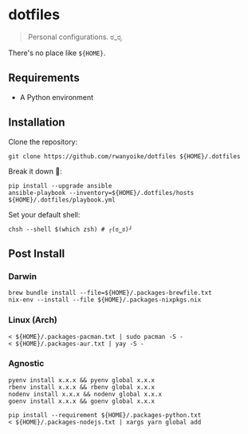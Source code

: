 # dotfiles

> Personal configurations. ಠ_ರೃ

There's no place like `${HOME}`.

## Requirements

- A Python environment

## Installation

Clone the repository:

```shell
git clone https://github.com/rwanyoike/dotfiles ${HOME}/.dotfiles
```

Break it down 💃:

```shell
pip install --upgrade ansible
ansible-playbook --inventory=${HOME}/.dotfiles/hosts ${HOME}/.dotfiles/playbook.yml
```

Set your default shell:

```shell
chsh --shell $(which zsh) # ┌(ಠ‿ಠ)┘
```

## Post Install

### Darwin

```shell
brew bundle install --file=${HOME}/.packages-brewfile.txt
nix-env --install --file ${HOME}/.packages-nixpkgs.nix
```

### Linux (Arch)

```shell
< ${HOME}/.packages-pacman.txt | sudo pacman -S -
< ${HOME}/.packages-aur.txt | yay -S -
```

### Agnostic

```shell
pyenv install x.x.x && pyenv global x.x.x
rbenv install x.x.x && rbenv global x.x.x
nodenv install x.x.x && nodenv global x.x.x
goenv install x.x.x && goenv global x.x.x
```

```shell
pip install --requirement ${HOME}/.packages-python.txt
< ${HOME}/.packages-nodejs.txt | xargs yarn global add
```
